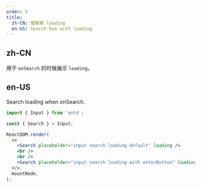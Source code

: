 ```yaml
---
order: 5
title:
  zh-CN: 搜索框 loading
  en-US: Search box with loading
---
```


## zh-CN

用于 `onSearch` 的时候展示 `loading`。

## en-US

Search loading when onSearch.

```jsx
import { Input } from 'antd';

const { Search } = Input;

ReactDOM.render(
  <>
    <Search placeholder="input search loading default" loading />
    <br />
    <br />
    <Search placeholder="input search loading with enterButton" loading enterButton />
  </>,
  mountNode,
);
```
